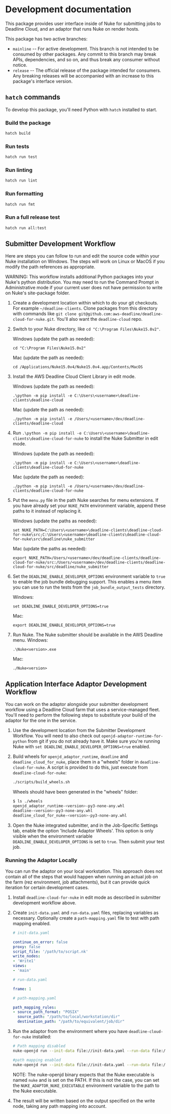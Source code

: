 # Development documentation

This package provides user interface inside of Nuke for submitting jobs to Deadline Cloud, and
an adaptor that runs Nuke on render hosts.

This package has two active branches:

- `mainline` -- For active development. This branch is not intended to be consumed by other packages. Any commit to this branch may break APIs, dependencies, and so on, and thus break any consumer without notice.
- `release` -- The official release of the package intended for consumers. Any breaking releases will be accompanied with an increase to this package's interface version.

## `hatch` commands

To develop this package, you'll need Python with `hatch` installed to start.

### Build the package

```bash
hatch build
```

### Run tests

```bash
hatch run test
```

### Run linting

```bash
hatch run lint
```

### Run formatting

```bash
hatch run fmt
```

### Run a full release test

```bash
hatch run all:test
```

## Submitter Development Workflow

Here are steps you can follow to run and edit the source code within your Nuke installation on Windows. The steps
will work on Linux or MacOS if you modify the path references as appropriate.

WARNING: This workflow installs additional Python packages into your Nuke's python distribution. You may need to run the Command Prompt in Administrative mode if your current user does not have permission to write on Nuke's site-package folder.

1. Create a development location within which to do your git checkouts. For example `~/deadline-clients`. Clone packages from this directory with commands like `git clone git@github.com:aws-deadline/deadline-cloud-for-nuke.git`. You'll also want the `deadline-cloud` repo.
1. Switch to your Nuke directory, like `cd "C:\Program Files\Nuke15.0v2"`.

   Windows (update the path as needed):
   ```
   cd "C:\Program Files\Nuke15.0v2"
   ```

   Mac (update the path as needed):
   ```
   cd /Applications/Nuke15.0v4/Nuke15.0v4.app/Contents/MacOS
   ```
1. Install the AWS Deadline Cloud Client Library in edit mode.

   Windows (update the path as needed):
   ```
   .\python -m pip install -e C:\Users\<username>\deadline-clients\deadline-cloud
   ```

   Mac (update the path as needed):
   ```
   ./python -m pip install -e /Users/<username>/dev/deadline-clients/deadline-cloud
   ```
1. Run `.\python -m pip install -e C:\Users\<username>\deadline-clients\deadline-cloud-for-nuke` to install the Nuke Submitter in edit mode.

   Windows (update the path as needed):
   ```
   .\python -m pip install -e C:\Users\<username>\deadline-clients\deadline-cloud-for-nuke
   ```

   Mac (update the path as needed):
   ```
   ./python -m pip install -e /Users/<username>/dev/deadline-clients/deadline-cloud-for-nuke
   ```
1. Put the `menu.py` file in the path Nuke searches for menu extensions. If you have already set your `NUKE_PATH` environment variable, append these paths to it instead of replacing it.

   Windows (update the paths as needed):
   ```
   set NUKE_PATH=C:\Users\<username>\deadline-clients\deadline-cloud-for-nuke\src;C:\Users\<username>\deadline-clients\deadline-cloud-for-nuke\src\deadline\nuke_submitter
   ```

   Mac (update the paths as needed):
   ```
   export NUKE_PATH=/Users/<username>/dev/deadline-clients/deadline-cloud-for-nuke/src:/Users/<username>/dev/deadline-clients/deadline-cloud-for-nuke/src/deadline/nuke_submitter
   ```
1. Set the `DEADLINE_ENABLE_DEVELOPER_OPTIONS` environment variable to `true` to enable the job bundle debugging support. This enables a menu item you can use to run the tests from the `job_bundle_output_tests` directory.

   Windows:
   ```
   set DEADLINE_ENABLE_DEVELOPER_OPTIONS=true
   ```

   Mac:
   ```
   export DEADLINE_ENABLE_DEVELOPER_OPTIONS=true
   ```
1. Run Nuke. The Nuke submitter should be available in the AWS Deadline menu.
   Windows:
   ```
   .\Nuke<version>.exe
   ```

   Mac:
   ```
   ./Nuke<version>
   ```

## Application Interface Adaptor Development Workflow

You can work on the adaptor alongside your submitter development workflow using a Deadline Cloud farm that uses a service-managed fleet. You'll need to perform the following steps to substitute your build of the adaptor for the one in the service.

1. Use the development location from the Submitter Development Workflow. You will need to also check out `openjd-adaptor-runtime-for-python` from git if you do not already have it. Make sure you're running Nuke with `set DEADLINE_ENABLE_DEVELOPER_OPTIONS=true` enabled.
2. Build wheels for `openjd_adaptor_runtime`, `deadline` and `deadline_cloud_for_nuke`, place them in a "wheels" folder in `deadline-cloud-for-nuke`. A script is provided to do this, just execute from `deadline-cloud-for-nuke`:

   ```bash
   ./scripts/build_wheels.sh
   ```

   Wheels should have been generated in the "wheels" folder:

   ```bash
   $ ls ./wheels
   openjd_adaptor_runtime-<version>-py3-none-any.whl
   deadline-<version>-py3-none-any.whl
   deadline_cloud_for_nuke-<version>-py3-none-any.whl
   ```

3. Open the Nuke integrated submitter, and in the Job-Specific Settings tab, enable the option 'Include Adaptor Wheels'. This option is only visible when the environment variable `DEADLINE_ENABLE_DEVELOPER_OPTIONS` is set to `true`. Then submit your test job.

### Running the Adaptor Locally

You can run the adaptor on your local workstation. This approach does not contain all of the steps that would happen when running an actual job on the farm (rez environment, job attachments), but it can provide quick iteration for certain development cases.

1. Install `deadline-cloud-for-nuke` in edit mode as described in submitter development workflow above.
2. Create `init-data.yaml` and `run-data.yaml` files, replacing variables as necessary. Optionally create a `path-mapping.yaml` file to test with path mapping enabled.

   ```yaml
   # init-data.yaml

   continue_on_error: false
   proxy: false
   script_file: '/path/to/script.nk'
   write_nodes:
   - 'Write1'
   views:
   - 'main'
   ```

   ```yaml
   # run-data.yaml

   frame: 1
   ```

   ```yaml
   # path-mapping.yaml

   path_mapping_rules:
   - source_path_format: "POSIX"
     source_path: "/path/to/local/workstation/dir"
     destination_path: "/path/to/equivalent/job/dir"
   ```

3. Run the adaptor from the environment where you have `deadline-cloud-for-nuke` installed:

   ```bash
   # Path mapping disabled
   nuke-openjd run --init-data file://init-data.yaml --run-data file://run-data.yaml

   #path mapping enabled
   nuke-openjd run --init-data file://init-data.yaml --run-data file://run-data.yaml --path-mapping-rules file://path-mapping.yaml
   ```

   NOTE: The nuke-openjd binary expects that the Nuke executable is named `nuke` and is set on the PATH. If this is not the case, you can set the `NUKE_ADAPTOR_NUKE_EXECUTABLE` environment variable to the path to the Nuke executable.

4. The result will be written based on the output specified on the write node, taking any path mapping into account.
